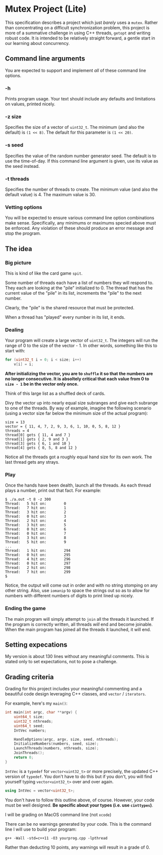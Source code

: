 # Mutex Project (Lite)

This specification describes a project which just *barely* uses a `mutex`. Rather than concentrating on a difficult synchronization problem, this project is more of a summative challenge in using C++ threads, `getopt` and writing robust code. It is intended to be relatively straight forward, a gentle start in our learning about concurrency.

## Command line arguments

You are expected to support and implement *all* of these command line options.

### -h

Prints program usage. Your text should include any defaults and limitations on values, printed nicely.

### -z size

Specifies the size of a vector of `uint32_t`. The minimum (and also the default) is `(1 << 8)`. The default for this parameter is `(1 << 20)`.

### -s seed

Specifies the value of the random number generator seed. The default is to use the time-of-day. If this command line argument is given, use its value as the seed instead.

### -t threads

Specifies the number of threads to create. The minimum value (and also the default value) is 4. The maximum value is 30.

### Vetting options

You will be expected to ensure various command line option combinations make sense. Specifically, any minimums or maximums specied above must be enforced. Any violation of these should produce an error message and stop the program.

## The idea

### Big picture

This is kind of like the card game `spit`.

Some number of threads each have a list of numbers they will respond to. They each are looking at the "pile" initialized to 0. The thread that has the current value of the "pile" in its list, increments the "pile" to the next number.

Clearly, the "pile" is the shared resource that must be protected.

When a thread has "played" every number in its list, it ends.

### Dealing

Your program will create a large vector of `uint32_t`. The integers will run the range of 0 to the size of the vector - 1. In other words, something like this to start with:

```c++
for (uint32_t i = 0; i < size; i++)
    v[i] = i;
```

**After initializing the vector, you are to `shuffle` it so that the numbers are no longer consecutive. It is absoltely critical that each value from 0 to `size - 1` be in the vector only once.**

Think of this large list as a shuffled deck of cards.

Divy the vector up into nearly equal size subranges and give each subrange to one of the threads. By way of example, imagine the following scenario (using a vector size far below the minimum size of the actual program):

```text
size = 13
vector = { 11, 4, 7, 2, 9, 3, 6, 1, 10, 0, 5, 8, 12 }
threads = 4
thread[0] gets { 11, 4 and 7 }
thread[1] gets { 2, 9 and 3 }
thread[3] gets { 6, 1 and 10 }
thread[4] gets { 0, 5, 8 and 12 }
```

Notice all the threads got a roughly equal hand size for its own work. The last thread gets any strays.

### Play

Once the hands have been dealth, launch all the threads. As each thread plays a number, print out that fact. For example:

```text
$ ./a.out -t 8 -z 300
Thread:   5 hit on:        0
Thread:   7 hit on:        1
Thread:   3 hit on:        2
Thread:   0 hit on:        3
Thread:   2 hit on:        4
Thread:   3 hit on:        5
Thread:   0 hit on:        6
Thread:   0 hit on:        7
Thread:   3 hit on:        8
Thread:   5 hit on:        9
...  
Thread:   1 hit on:        294
Thread:   0 hit on:        295
Thread:   4 hit on:        296
Thread:   0 hit on:        297
Thread:   2 hit on:        298
Thread:   7 hit on:        299
$
```

Notice, the output will come out in order and with no string stomping on any other string. Also, use `iomanip` to space the strings out so as to allow for numbers with different numbers of digits to print lined up nicely.

### Ending the game

The main program will simply attempt to `join` all the threads it launched. If the program is correctly written, all threads *will* end and become joinable. When the main program has joined all the threads it launched, it will end.

## Setting expecations

My version is about 130 lines without any meaningful comments. This is stated only to set expectations, not to pose a challenge.

## Grading criteria

Grading for this project includes your meaningful commenting and a beautiful code design leveraging C++ classes, and `vector` / `iterators`.

For example, here's my `main()`:

```c++
int main(int argc, char **argv) {
	uint64_t size;
	uint32_t nthreads;
	uint64_t seed;
	IntVec numbers;

	HandleOptions(argc, argv, size, seed, nthreads);
	InitializeNumbers(numbers, seed, size);
	LaunchThreads(numbers, nthreads, size);
	JoinThreads();
	return 0;
}
```

`IntVec` is a `typedef` for `vector<uint32_t>` or more precisely, the updated C++ version of `typedef`. You don't have to do this but if you don't, you will find yourself typing `vector<uint32_t>` over and over again.

```c++
using IntVec = vector<uint32_t>;
```

You don't have to follow this outline above, of course. However, your code must be well designed. **Be specific about your types (i.e. use `cinttypes`)**.

I will be grading on MacOS command line (not `xcode`)

There can be *no* warnings generated by your code. This is the command line I will use to build your program:

```text
g++ -Wall -std=c++11 -O3 yourprog.cpp -lpthread
```

Rather than deducting 10 points, any warnings will result in a grade of 0.
